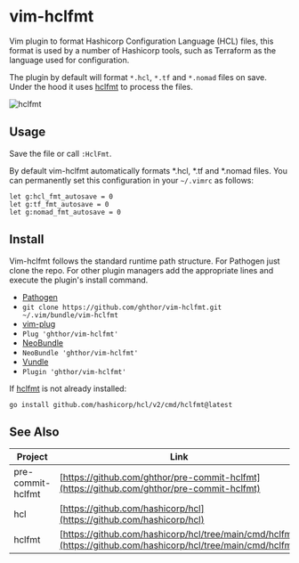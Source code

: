 # vim-hclfmt

Vim plugin to format Hashicorp Configuration Language (HCL) files, this
format is used by a number of Hashicorp tools, such as Terraform as the
language used for configuration.

The plugin by default will format `*.hcl`, `*.tf` and `*.nomad` files on save.
Under the hood it uses [hclfmt](https://github.com/hashicorp/hcl/tree/main/cmd/hclfmt) to process the
files.

![hclfmt](http://g.recordit.co/fIQfohsGPI.gif)

## Usage

Save the file or call `:HclFmt`.

By default vim-hclfmt automatically formats *.hcl, *.tf and *.nomad files. You can permanently set this configuration in your `~/.vimrc` as follows:

    let g:hcl_fmt_autosave = 0
    let g:tf_fmt_autosave = 0
    let g:nomad_fmt_autosave = 0


## Install

Vim-hclfmt follows the standard runtime path structure. For Pathogen just clone
the repo. For other plugin managers add the appropriate lines and execute the
plugin's install command.

*  [Pathogen](https://github.com/tpope/vim-pathogen)
  * `git clone https://github.com/ghthor/vim-hclfmt.git ~/.vim/bundle/vim-hclfmt`
*  [vim-plug](https://github.com/junegunn/vim-plug)
  * `Plug 'ghthor/vim-hclfmt'`
*  [NeoBundle](https://github.com/Shougo/neobundle.vim)
  * `NeoBundle 'ghthor/vim-hclfmt'`
*  [Vundle](https://github.com/gmarik/vundle)
  * `Plugin 'ghthor/vim-hclfmt'`


If [hclfmt](https://github.com/hashicorp/hcl/tree/main/cmd/hclfmt) is not already installed:

    go install github.com/hashicorp/hcl/v2/cmd/hclfmt@latest

## See Also

| Project | Link |
| - | - |
| pre-commit-hclfmt | [https://github.com/ghthor/pre-commit-hclfmt](https://github.com/ghthor/pre-commit-hclfmt) |
| hcl | [https://github.com/hashicorp/hcl](https://github.com/hashicorp/hcl) |
| hclfmt | [https://github.com/hashicorp/hcl/tree/main/cmd/hclfmt](https://github.com/hashicorp/hcl/tree/main/cmd/hclfmt) |
